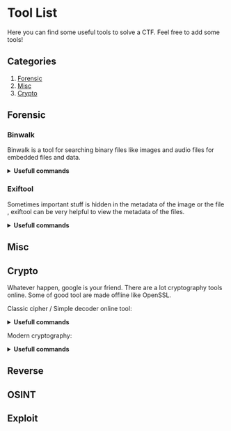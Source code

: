 # Tool List

Here you can find some useful tools to solve a CTF. Feel free to add some tools!

## Categories

1. [Forensic](#forensic)
2. [Misc](#misc)
3. [Crypto](#crypto)

## Forensic

### Binwalk

Binwalk is a tool for searching binary files like images and audio files for embedded files and data.

<details><summary><b>Usefull commands</b></summary>
    ```sh
    binwalk file        //Displays the embedded data in the given file 
    binwalk -e file     //Displays and extracts the data from the given file
    ```
</details>

### Exiftool

Sometimes important stuff is hidden in the metadata of the image or the file , exiftool can be very helpful to view the metadata of the files.

<details><summary><b>Usefull commands</b></summary>
    ```sh
    exiftool "file"     //shows the metadata of the given file
    ```
</details>

## Misc

## Crypto

Whatever happen, google is your friend. There are a lot cryptography tools online. Some of good tool are made offline like OpenSSL.

Classic cipher / Simple decoder online tool:

<details><summary><b>Usefull commands</b></summary>
- https://quipqiup.com - quipqiup is a fast and automated cryptogram solver
- https://www.base64decode.org/ - base64 decoder
- https://www.urldecoder.org/ - URL decoder
- https://emn178.github.io/online-tools/base32_decode.html -  Base32 decoder
- https://cryptii.com/ - All in one tool
- https://www.guballa.de/substitution-solver - Substitution solver
- https://www.guballa.de/vigenere-solver - Vigenere solver
- https://rot13.com/ - Rot 1 - 25 decryptor
- https://www.dcode.fr -  All in one tool
- http://rumkin.com/tools/cipher/ -  All in one tool
- http://www.unit-conversion.info/texttools/morse-code/ - Morse code decoder
- https://cryptii.com/pipes/ascii85-encoding - ASCII85 decoder
</details>

Modern cryptography:

<details><summary><b>Usefull commands</b></summary>
- https://gchq.github.io/CyberChef/ - All in one tool
- https://crackstation.net/ - Crack hash
- Cryptool
- John the Ripper 
- Hashcat

Cracking compressed file:
- John the Ripper
    ```sh
    john --wordlist=/usr/share/wordlists/rockyou.txt hash.txt
    ```
- fcrackzip 
    ```sh
    fcrackzip -D -u -p rockyou.txt  filename.zip
    ```
- Hashcat 
    
</details>

## Reverse

## OSINT

## Exploit
